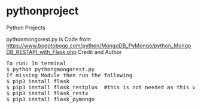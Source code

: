 # pythonproject
Python Projects

pythonmongorest.py is Code from https://www.bogotobogo.com/python/MongoDB_PyMongo/python_MongoDB_RESTAPI_with_Flask.php Credit and Author
<pre>
To run: In terminal
$ python pythongmongorest.py
If missing Module then run the following
$ pip3 install flask
$ pip3 install flask_restplus  #this is not needed as this version uses flask_restx
$ pip3 install flask_restx
$ pip3 install flask_pymongo
<pre>


